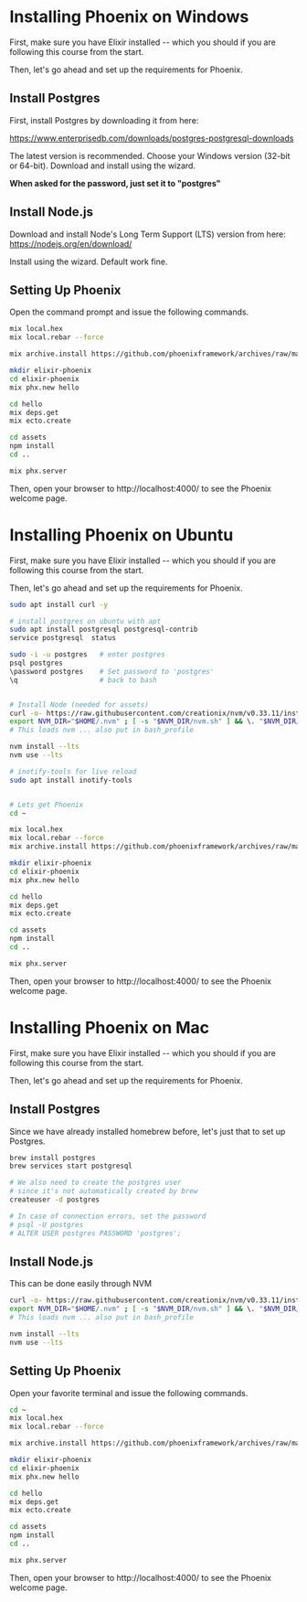 # Installing Phoenix on Windows

First, make sure you have Elixir installed -- which you should if you are following this course from the start.

Then, let's go ahead and set up the requirements for Phoenix.

## Install Postgres

First, install Postgres by downloading it from here:

https://www.enterprisedb.com/downloads/postgres-postgresql-downloads

The latest version is recommended. Choose your Windows version (32-bit or 64-bit). Download and install using the wizard.

**When asked for the password, just set it to "postgres"**

## Install Node.js

Download and install Node's Long Term Support (LTS) version from here: https://nodejs.org/en/download/

Install using the wizard. Default work fine.

## Setting Up Phoenix

Open the command prompt and issue the following commands.

```bash
mix local.hex
mix local.rebar --force

mix archive.install https://github.com/phoenixframework/archives/raw/master/phx_new.ez

mkdir elixir-phoenix
cd elixir-phoenix
mix phx.new hello

cd hello
mix deps.get
mix ecto.create

cd assets
npm install
cd ..

mix phx.server
```

Then, open your browser to http://localhost:4000/ to see the Phoenix welcome page.

# Installing Phoenix on Ubuntu

First, make sure you have Elixir installed -- which you should if you are following this course from the start.

Then, let's go ahead and set up the requirements for Phoenix.

```bash
sudo apt install curl -y

# install postgres on ubuntu with apt
sudo apt install postgresql postgresql-contrib
service postgresql  status

sudo -i -u postgres   # enter postgres
psql postgres
\password postgres    # Set password to 'postgres'
\q                    # back to bash


# Install Node (needed for assets)
curl -o- https://raw.githubusercontent.com/creationix/nvm/v0.33.11/install.sh | bash
export NVM_DIR="$HOME/.nvm" ; [ -s "$NVM_DIR/nvm.sh" ] && \. "$NVM_DIR/nvm.sh"
# This loads nvm ... also put in bash_profile

nvm install --lts
nvm use --lts

# inotify-tools for live reload
sudo apt install inotify-tools


# Lets get Phoenix
cd ~

mix local.hex
mix local.rebar --force
mix archive.install https://github.com/phoenixframework/archives/raw/master/phx_new.ez

mkdir elixir-phoenix
cd elixir-phoenix
mix phx.new hello

cd hello
mix deps.get
mix ecto.create

cd assets
npm install
cd ..

mix phx.server
```

Then, open your browser to http://localhost:4000/ to see the Phoenix welcome page.

# Installing Phoenix on Mac

First, make sure you have Elixir installed -- which you should if you are following this course from the start.

Then, let's go ahead and set up the requirements for Phoenix.

## Install Postgres

Since we have already installed homebrew before, let's just that to set up Postgres.

```bash
brew install postgres
brew services start postgresql

# We also need to create the postgres user
# since it's not automatically created by brew
createuser -d postgres

# In case of connection errors, set the password
# psql -U postgres
# ALTER USER postgres PASSWORD 'postgres';
```

## Install Node.js

This can be done easily through NVM

```bash
curl -o- https://raw.githubusercontent.com/creationix/nvm/v0.33.11/install.sh | bash
export NVM_DIR="$HOME/.nvm" ; [ -s "$NVM_DIR/nvm.sh" ] && \. "$NVM_DIR/nvm.sh"
# This loads nvm ... also put in bash_profile

nvm install --lts
nvm use --lts
```

## Setting Up Phoenix

Open your favorite terminal and issue the following commands.

```bash
cd ~
mix local.hex
mix local.rebar --force

mix archive.install https://github.com/phoenixframework/archives/raw/master/phx_new.ez

mkdir elixir-phoenix
cd elixir-phoenix
mix phx.new hello

cd hello
mix deps.get
mix ecto.create

cd assets
npm install
cd ..

mix phx.server
```

Then, open your browser to http://localhost:4000/ to see the Phoenix welcome page.
